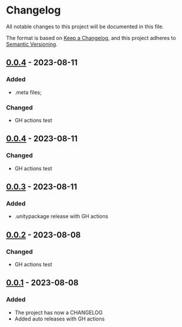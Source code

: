 # Changelog
All notable changes to this project will be documented in this file.

The format is based on [Keep a Changelog](https://keepachangelog.com/en/1.0.0/),
and this project adheres to [Semantic Versioning](https://semver.org/spec/v2.0.0.html).


## [0.0.4] - 2023-08-11
### Added
- .meta files;

### Changed
- GH actions test

## [0.0.4] - 2023-08-11
### Changed
- GH actions test

## [0.0.3] - 2023-08-11
### Added
- .unitypackage release with GH actions

## [0.0.2] - 2023-08-08
### Changed
- GH actions test

## [0.0.1] - 2023-08-08
### Added
- The project has now a CHANGELOG
- Added auto releases with GH actions


[unreleased]: https://github.com/mismirnov/tezos-market-sdk/compare/0.0.5...HEAD
[0.0.5]: https://github.com/mismirnov/tezos-market-sdk/releases/tag/0.0.5
[0.0.4]: https://github.com/mismirnov/tezos-market-sdk/releases/tag/0.0.4
[0.0.3]: https://github.com/mismirnov/tezos-market-sdk/releases/tag/0.0.3
[0.0.2]: https://github.com/mismirnov/tezos-market-sdk/releases/tag/0.0.2
[0.0.1]: https://github.com/mismirnov/tezos-market-sdk/releases/tag/0.0.1
